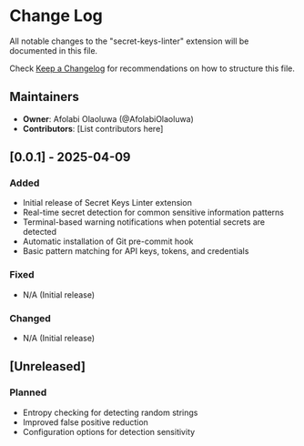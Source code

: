 # Change Log

All notable changes to the "secret-keys-linter" extension will be documented in this file.

Check [Keep a Changelog](http://keepachangelog.com/) for recommendations on how to structure this file.

## Maintainers
- **Owner**: Afolabi Olaoluwa (@AfolabiOlaoluwa)
- **Contributors**: [List contributors here]

## [0.0.1] - 2025-04-09

### Added
- Initial release of Secret Keys Linter extension
- Real-time secret detection for common sensitive information patterns
- Terminal-based warning notifications when potential secrets are detected
- Automatic installation of Git pre-commit hook
- Basic pattern matching for API keys, tokens, and credentials

### Fixed
- N/A (Initial release)

### Changed
- N/A (Initial release)

## [Unreleased]

### Planned
- Entropy checking for detecting random strings
- Improved false positive reduction
- Configuration options for detection sensitivity